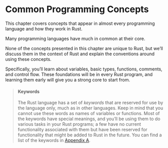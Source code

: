# Common Programming Concepts

This chapter covers concepts that appear in almost every programming language
and how they work in Rust. 

Many programming languages have much in common at
their core. 

None of the concepts presented in this chapter are unique to Rust,
but we’ll discuss them in the context of Rust and explain the conventions
around using these concepts.

Specifically, you’ll learn about variables, basic types, functions, comments,
and control flow. These foundations will be in every Rust program, and learning
them early will give you a strong core to start from.

> #### Keywords
>
> The Rust language has a set of *keywords* that are reserved for use by the
> language only, much as in other languages. Keep in mind that you cannot use
> these words as names of variables or functions. Most of the keywords have
> special meanings, and you’ll be using them to do various tasks in your Rust
> programs; a few have no current functionality associated with them but have
> been reserved for functionality that might be added to Rust in the future. You
> can find a list of the keywords in [Appendix A][appendix_a]<!-- ignore -->.

[appendix_a]: ../appendix/appendix-01-keywords.md